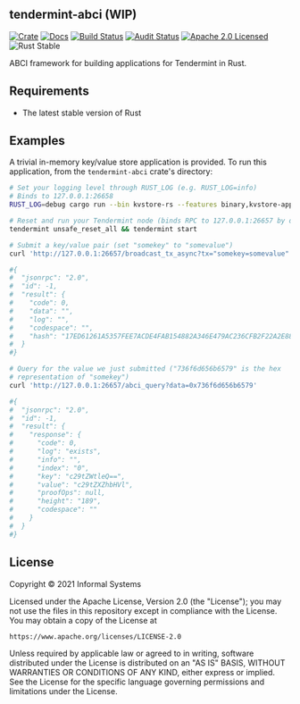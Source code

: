 ## tendermint-abci (WIP)

[![Crate][crate-image]][crate-link]
[![Docs][docs-image]][docs-link]
[![Build Status][build-image]][build-link]
[![Audit Status][audit-image]][audit-link]
[![Apache 2.0 Licensed][license-image]][license-link]
![Rust Stable][rustc-image]

ABCI framework for building applications for Tendermint in Rust.

## Requirements

- The latest stable version of Rust

## Examples

A trivial in-memory key/value store application is provided. To run this
application, from the `tendermint-abci` crate's directory:

```bash
# Set your logging level through RUST_LOG (e.g. RUST_LOG=info)
# Binds to 127.0.0.1:26658
RUST_LOG=debug cargo run --bin kvstore-rs --features binary,kvstore-app

# Reset and run your Tendermint node (binds RPC to 127.0.0.1:26657 by default)
tendermint unsafe_reset_all && tendermint start

# Submit a key/value pair (set "somekey" to "somevalue")
curl 'http://127.0.0.1:26657/broadcast_tx_async?tx="somekey=somevalue"'

#{
#  "jsonrpc": "2.0",
#  "id": -1,
#  "result": {
#    "code": 0,
#    "data": "",
#    "log": "",
#    "codespace": "",
#    "hash": "17ED61261A5357FEE7ACDE4FAB154882A346E479AC236CFB2F22A2E8870A9C3D"
#  }
#}

# Query for the value we just submitted ("736f6d656b6579" is the hex
# representation of "somekey")
curl 'http://127.0.0.1:26657/abci_query?data=0x736f6d656b6579'

#{
#  "jsonrpc": "2.0",
#  "id": -1,
#  "result": {
#    "response": {
#      "code": 0,
#      "log": "exists",
#      "info": "",
#      "index": "0",
#      "key": "c29tZWtleQ==",
#      "value": "c29tZXZhbHVl",
#      "proofOps": null,
#      "height": "189",
#      "codespace": ""
#    }
#  }
#}
```

## License

Copyright © 2021 Informal Systems

Licensed under the Apache License, Version 2.0 (the "License");
you may not use the files in this repository except in compliance with the License.
You may obtain a copy of the License at

    https://www.apache.org/licenses/LICENSE-2.0

Unless required by applicable law or agreed to in writing, software
distributed under the License is distributed on an "AS IS" BASIS,
WITHOUT WARRANTIES OR CONDITIONS OF ANY KIND, either express or implied.
See the License for the specific language governing permissions and
limitations under the License.

[//]: # (badges)

[crate-image]: https://img.shields.io/crates/v/tendermint-abci.svg
[crate-link]: https://crates.io/crates/tendermint-abci
[docs-image]: https://docs.rs/tendermint-abci/badge.svg
[docs-link]: https://docs.rs/tendermint-abci/
[build-image]: https://github.com/informalsystems/tendermint-rs/workflows/Rust/badge.svg
[build-link]: https://github.com/informalsystems/tendermint-rs/actions?query=workflow%3ARust
[audit-image]: https://github.com/informalsystems/tendermint-rs/workflows/Audit-Check/badge.svg
[audit-link]: https://github.com/informalsystems/tendermint-rs/actions?query=workflow%3AAudit-Check
[license-image]: https://img.shields.io/badge/license-Apache2.0-blue.svg
[license-link]: https://github.com/informalsystems/tendermint-rs/blob/master/LICENSE
[rustc-image]: https://img.shields.io/badge/rustc-stable-blue.svg

[//]: # (general links)
